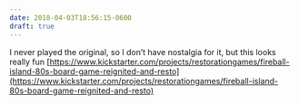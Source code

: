 ```yaml
---
date: 2018-04-03T18:56:15-0600
draft: true
---
```




I never played the original, so I don’t have nostalgia for it, but this looks really fun [https://www.kickstarter.com/projects/restorationgames/fireball-island-80s-board-game-reignited-and-resto](https://www.kickstarter.com/projects/restorationgames/fireball-island-80s-board-game-reignited-and-resto)



